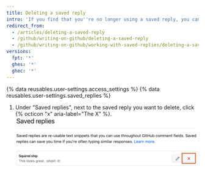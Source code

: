 ```yaml
---
title: Deleting a saved reply
intro: 'If you find that you''re no longer using a saved reply, you can delete it.'
redirect_from:
  - /articles/deleting-a-saved-reply
  - /github/writing-on-github/deleting-a-saved-reply
  - /github/writing-on-github/working-with-saved-replies/deleting-a-saved-reply
versions:
  fpt: '*'
  ghes: '*'
  ghec: '*'
---
```

{% data reusables.user-settings.access_settings %}
{% data reusables.user-settings.saved_replies %}
1. Under "Saved replies", next to the saved reply you want to delete, click {% octicon "x" aria-label="The X" %}.  
![Screenshot of {% data variables.product.prodname_dotcom %} settings for "Saved replies." To the right of the saved reply "Ship squirrel," a delete button with a red X is outlined in dark orange.](/assets/images/help/writing/saved-replies-delete-existing.png)
